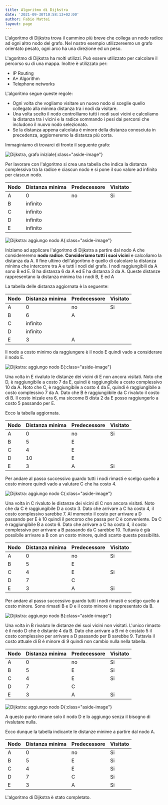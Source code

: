 ```yaml
---
title: Algoritmo di Dijkstra
date: '2021-09-30T10:58:13+02:00'
author: Fabio Mattei
layout: page
---
```


L'algoritmo di Dijkstra trova il cammino più breve che collega un nodo radice ad ogni altro nodo del grafo. Nel nostro esempio utilizzereemo un grafo orientato pesato, ogni arco ha una direzione ed un peso.

L'agoritmo di Dijkstra ha molti utilizzi. Può essere utilizzato per calcolare il percorso su di una mappa. Inoltre è utilizzato per:

* IP Routing
* A* Algorithm
* Telephone networks

L'algoritmo segue queste regole:

* Ogni volta che vogliamo visitare un nuovo nodo si sceglie quello collegato alla minima distanza tra i nodi da visitare.
* Una volta scelto il nodo controlliamo tutti i nodi suoi vicini e calcoliamo la distanza tra i vicini e la radice sommando i pesi dai percorsi che includono il nuovo nodo selezionato.
* Se la distanza appena calcolata è minore della distanza conosciuta in precedenza, aggiorneremo la distanza più corta.


Immaginiamo di trovarci di fronte il seguente grafo:

![Dijkstra, grafo iniziale](/informaticainsieme/images/algoritmi/greedy/dijkstra01.png){:class="aside-image"}

Per lavorare con l'algoritmo si crea una tabella che indica la distanza complessiva tra la radice e ciascun nodo e si pone il suo valore ad infinito per ciascun nodo.

| Nodo | Distanza minima | Predecessore | Visitato |
| ---- | --------------- | ------------ | -------- |
| A    | 0               | no           | Si       |
| B    | infinito        |              |          |
| C    | infinito        |              |          |
| D    | infinito        |              |          |
| E    | infinito        |              |          |

![Dijkstra: aggiungo nodo A](/informaticainsieme/images/algoritmi/greedy/dijkstra02.png){:class="aside-image"}

Iniziamo ad applicare l'algoritmo di Dijkstra a partire dal nodo A che considereremo **nodo radice**. **Consideriamo tutti i suoi vicini** e calcoliamo la distanza da A. Il fine ultimo dell'algoritmo è quello di calcolare la distanza minima che intercorre tra A e tutti i nodi del grafo.
I nodi raggiungibili da A sono B ed E. B ha distanza 6 da A ed E ha distanza 3 da A. Queste distanze rappresentano la distanza minima tra i nodi B, E ed A

La tabella delle distanza aggiornata è la seguente:

| Nodo | Distanza minima | Predecessore | Visitato |
| ---- | --------------- | ------------ | -------- |
| A    | 0               | no           | Si       |
| B    | 6               | A            |          |
| C    | infinito        |              |          |
| D    | infinito        |              |          |
| E    | 3               | A            |          |

Il nodo a costo minimo da raggiungere è il nodo E quindi vado a considerare il nodo E.

![Dijkstra: aggiungo nodo E](/informaticainsieme/images/algoritmi/greedy/dijkstra03.png){:class="aside-image"}

Una volta in E rivaluto le distanze dei vicini di E non ancora visitati. 
Noto che D, è raggiungibile a costo 7 da E, quindi è raggiungibile a costo complessivo 10 da A.
Noto che C, è raggiungibile a costo 4 da E, quindi è raggiungibile a costo complessivo 7 da A.
Dato che B è raggiungiibile da C rivaluto il costo di B. Il costo inizale era 6, ma siccome B dista 2 da E posso raggiungerlo a costo 5 passando per E.

Ecco la tabella aggiornata.

| Nodo | Distanza minima | Predecessore | Visitato |
| ---- | --------------- | ------------ | -------- |
| A    | 0               | no           | Si       |
| B    | 5               | E            |          |
| C    | 4               | E            |          |
| D    | 10              | E            |          |
| E    | 3               | A            | Si       |

Per andare al passo successivo guardo tutti i nodi rimasti e scelgo quello a costo minore quindi vado a valutare C che ha costo 4.

![Dijkstra: aggiungo nodo C](/informaticainsieme/images/algoritmi/greedy/dijkstra04.png){:class="aside-image"}

Una volta in C rivaluto le distanze dei vicini di C non ancora visitati.
Noto che da C è raggiungibile D a costo 3. Dato che arrivare a C ha costo 4, il costo complessivo sarebbe 7. Al momento il costo per arrivare a D passando per E è 10 quindi il percorso che passa per C è conveniente.
Da C è raggiungibile B a costo 6. Dato che arrivare a C ha costo 4, il costo complessivo per arrivare a B passando da C sarebbe 10. Tuttavia è già possibile arrivare a B con un costo minore, quindi scarto questa possibilità.


| Nodo | Distanza minima | Predecessore | Visitato |
| ---- | --------------- | ------------ | -------- |
| A    | 0               | no           | Si       |
| B    | 5               | E            |          |
| C    | 4               | E            | Si       |
| D    | 7               | C            |          |
| E    | 3               | A            | Si       |

Per andare al passo successivo guardo tutti i nodi rimasti e scelgo quello a costo minore. Sono rimasti B e D e il costo minore è rappresentato da B.

![Dijkstra: aggiungo nodo B](/informaticainsieme/images/algoritmi/greedy/dijkstra05.png){:class="aside-image"}

Una volta in B rivaluto le distanze dei suoi vicini non visitati.
L'unico rimasto è il nodo D che è distante 4 da B. Dato che arrivare a B mi è costato 5 il costo complessivo per arrivare a D passando per B sarebbe 9. Tuttavia il costo attuale di B è minore di 9 quindi non cambio nulla nella tabella.

| Nodo | Distanza minima | Predecessore | Visitato |
| ---- | --------------- | ------------ | -------- |
| A    | 0               | no           | Si       |
| B    | 5               | E            | Si       |
| C    | 4               | E            | Si       |
| D    | 7               | C            |          |
| E    | 3               | A            | Si       |

![Dijkstra: aggiungo nodo D](/informaticainsieme/images/algoritmi/greedy/dijkstra06.png){:class="aside-image"}

A questo punto rimane solo il nodo D e lo aggiungo senza il bisogno di rivalutare nulla.

Ecco dunque la tabella indicante le distanze minime a partire dal nodo A.

| Nodo | Distanza minima | Predecessore | Visitato |
| ---- | --------------- | ------------ | -------- |
| A    | 0               | no           | Si       |
| B    | 5               | E            | Si       |
| C    | 4               | E            | Si       |
| D    | 7               | C            | Si       |
| E    | 3               | A            | Si       |

L'algoritmo di Dijkstra è stato completato.
